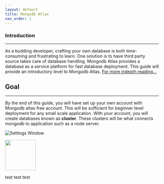 ```yaml
---
layout: default
title: Mongodb Atlas
nav_order: 1
---
```


### Introduction 

----

As a budding developer, crafting your own database is both time-consuming and frustrating to learn. One solution is to have third party source takes care of database handling. Mongodb Atlas provides a database as a service platform for fast database deployment. This guide will provide an introductory level to Mongodb Atlas. [For more indepth reading...](https://docs.atlas.mongodb.com/)

## [](#header-1)Goal 

----

By the end of this guide, you will have set up your own account with Mongodb altas free account. This will be sufficient for beginner level deployment for any small scale application.  With your account, you will create databases known as **cluster**. These clusters will be what connects mongodb to application such as a node server. 

![Settings Window](https://raw.github.com/eswong610/user-guide-docs/blob/gh-pages/assets/images/stick-figure-drawing.jpg?raw=true)

<img src="https://raw.github.com/eswong610/user-guide-docs/blob/gh-pages/assets/images/stick-figure-drawing.jpg" width="100" height="100"/>

test test test

